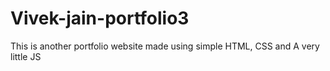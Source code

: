 # Vivek-jain-portfolio3
This is another portfolio website made using simple HTML, CSS and A very little JS

